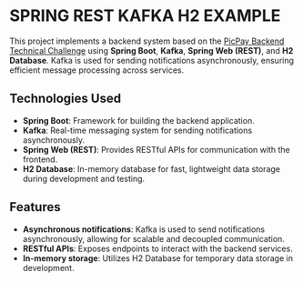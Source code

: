 # SPRING REST KAFKA H2 EXAMPLE

This project implements a backend system based on the [PicPay Backend Technical Challenge](https://github.com/PicPay/picpay-desafio-backend) using **Spring Boot**, **Kafka**, **Spring Web (REST)**, and **H2 Database**. Kafka is used for sending notifications asynchronously, ensuring efficient message processing across services.

## Technologies Used

- **Spring Boot**: Framework for building the backend application.
- **Kafka**: Real-time messaging system for sending notifications asynchronously.
- **Spring Web (REST)**: Provides RESTful APIs for communication with the frontend.
- **H2 Database**: In-memory database for fast, lightweight data storage during development and testing.

## Features

- **Asynchronous notifications**: Kafka is used to send notifications asynchronously, allowing for scalable and decoupled communication.
- **RESTful APIs**: Exposes endpoints to interact with the backend services.
- **In-memory storage**: Utilizes H2 Database for temporary data storage in development.
